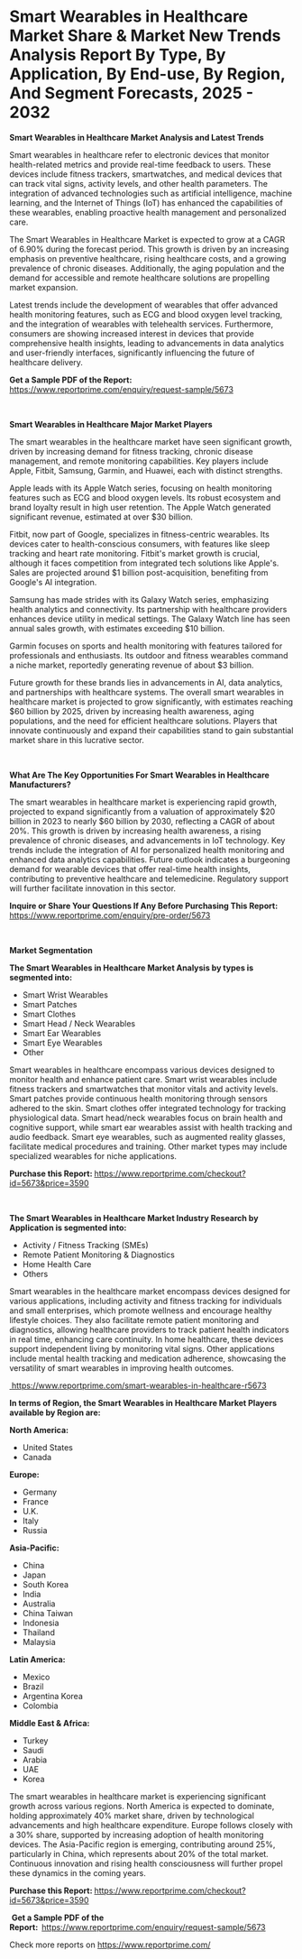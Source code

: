 <p><h1>Smart Wearables in Healthcare Market Share & Market New Trends Analysis Report By Type, By Application, By End-use, By Region, And Segment Forecasts, 2025 - 2032</h1></p><p><strong>Smart Wearables in Healthcare Market Analysis and Latest Trends</strong></p>
<p><p>Smart wearables in healthcare refer to electronic devices that monitor health-related metrics and provide real-time feedback to users. These devices include fitness trackers, smartwatches, and medical devices that can track vital signs, activity levels, and other health parameters. The integration of advanced technologies such as artificial intelligence, machine learning, and the Internet of Things (IoT) has enhanced the capabilities of these wearables, enabling proactive health management and personalized care.</p><p>The Smart Wearables in Healthcare Market is expected to grow at a CAGR of 6.90% during the forecast period. This growth is driven by an increasing emphasis on preventive healthcare, rising healthcare costs, and a growing prevalence of chronic diseases. Additionally, the aging population and the demand for accessible and remote healthcare solutions are propelling market expansion. </p><p>Latest trends include the development of wearables that offer advanced health monitoring features, such as ECG and blood oxygen level tracking, and the integration of wearables with telehealth services. Furthermore, consumers are showing increased interest in devices that provide comprehensive health insights, leading to advancements in data analytics and user-friendly interfaces, significantly influencing the future of healthcare delivery.</p></p>
<p><strong>Get a Sample PDF of the Report:&nbsp;</strong> <a href="https://www.reportprime.com/enquiry/request-sample/5673?utm_campaign=2625&utm_medium=2&utm_source=Github&utm_content=ia&utm_term=19032025&utm_id=smart-wearables-in-healthcare">https://www.reportprime.com/enquiry/request-sample/5673</a></p>
<p>&nbsp;</p>
<p><strong>Smart Wearables in Healthcare Major Market Players</strong></p>
<p><p>The smart wearables in the healthcare market have seen significant growth, driven by increasing demand for fitness tracking, chronic disease management, and remote monitoring capabilities. Key players include Apple, Fitbit, Samsung, Garmin, and Huawei, each with distinct strengths.</p><p>Apple leads with its Apple Watch series, focusing on health monitoring features such as ECG and blood oxygen levels. Its robust ecosystem and brand loyalty result in high user retention. The Apple Watch generated significant revenue, estimated at over $30 billion.</p><p>Fitbit, now part of Google, specializes in fitness-centric wearables. Its devices cater to health-conscious consumers, with features like sleep tracking and heart rate monitoring. Fitbit's market growth is crucial, although it faces competition from integrated tech solutions like Apple's. Sales are projected around $1 billion post-acquisition, benefiting from Google's AI integration.</p><p>Samsung has made strides with its Galaxy Watch series, emphasizing health analytics and connectivity. Its partnership with healthcare providers enhances device utility in medical settings. The Galaxy Watch line has seen annual sales growth, with estimates exceeding $10 billion.</p><p>Garmin focuses on sports and health monitoring with features tailored for professionals and enthusiasts. Its outdoor and fitness wearables command a niche market, reportedly generating revenue of about $3 billion.</p><p>Future growth for these brands lies in advancements in AI, data analytics, and partnerships with healthcare systems. The overall smart wearables in healthcare market is projected to grow significantly, with estimates reaching $60 billion by 2025, driven by increasing health awareness, aging populations, and the need for efficient healthcare solutions. Players that innovate continuously and expand their capabilities stand to gain substantial market share in this lucrative sector.</p></p>
<p>&nbsp;</p>
<p><strong>What Are The Key Opportunities For Smart Wearables in Healthcare Manufacturers?</strong></p>
<p><p>The smart wearables in healthcare market is experiencing rapid growth, projected to expand significantly from a valuation of approximately $20 billion in 2023 to nearly $60 billion by 2030, reflecting a CAGR of about 20%. This growth is driven by increasing health awareness, a rising prevalence of chronic diseases, and advancements in IoT technology. Key trends include the integration of AI for personalized health monitoring and enhanced data analytics capabilities. Future outlook indicates a burgeoning demand for wearable devices that offer real-time health insights, contributing to preventive healthcare and telemedicine. Regulatory support will further facilitate innovation in this sector.</p></p>
<p><strong>Inquire or Share Your Questions If Any Before Purchasing This Report:</strong> <a href="https://www.reportprime.com/enquiry/pre-order/5673?utm_campaign=2625&utm_medium=2&utm_source=Github&utm_content=ia&utm_term=19032025&utm_id=smart-wearables-in-healthcare">https://www.reportprime.com/enquiry/pre-order/5673</a></p>
<p>&nbsp;</p>
<p><strong>Market Segmentation</strong></p>
<p><strong>The Smart Wearables in Healthcare Market Analysis by types is segmented into:</strong></p>
<p><ul><li>Smart Wrist Wearables</li><li>Smart Patches</li><li>Smart Clothes</li><li>Smart Head / Neck Wearables</li><li>Smart Ear Wearables</li><li>Smart Eye Wearables</li><li>Other</li></ul></p>
<p><p>Smart wearables in healthcare encompass various devices designed to monitor health and enhance patient care. Smart wrist wearables include fitness trackers and smartwatches that monitor vitals and activity levels. Smart patches provide continuous health monitoring through sensors adhered to the skin. Smart clothes offer integrated technology for tracking physiological data. Smart head/neck wearables focus on brain health and cognitive support, while smart ear wearables assist with health tracking and audio feedback. Smart eye wearables, such as augmented reality glasses, facilitate medical procedures and training. Other market types may include specialized wearables for niche applications.</p></p>
<p><strong>Purchase this Report:&nbsp;</strong><a href="https://www.reportprime.com/checkout?id=5673&price=3590&utm_campaign=2625&utm_medium=2&utm_source=Github&utm_content=ia&utm_term=19032025&utm_id=smart-wearables-in-healthcare">https://www.reportprime.com/checkout?id=5673&price=3590</a></p>
<p>&nbsp;</p>
<p><strong>The Smart Wearables in Healthcare Market Industry Research by Application is segmented into:</strong></p>
<p><ul><li>Activity / Fitness Tracking (SMEs)</li><li>Remote Patient Monitoring & Diagnostics</li><li>Home Health Care</li><li>Others</li></ul></p>
<p><p>Smart wearables in the healthcare market encompass devices designed for various applications, including activity and fitness tracking for individuals and small enterprises, which promote wellness and encourage healthy lifestyle choices. They also facilitate remote patient monitoring and diagnostics, allowing healthcare providers to track patient health indicators in real time, enhancing care continuity. In home healthcare, these devices support independent living by monitoring vital signs. Other applications include mental health tracking and medication adherence, showcasing the versatility of smart wearables in improving health outcomes.</p></p>
<p><a href="https://www.reportprime.com/smart-wearables-in-healthcare-r5673?utm_campaign=2625&utm_medium=2&utm_source=Github&utm_content=ia&utm_term=19032025&utm_id=smart-wearables-in-healthcare">&nbsp;https://www.reportprime.com/smart-wearables-in-healthcare-r5673</a></p>
<p><strong>In terms of Region, the Smart Wearables in Healthcare Market Players available by Region are:</strong></p>
<p>
    <p> <strong> North America: </strong>
        <ul>
            <li>United States</li>
            <li>Canada</li>
        </ul>
        </p> 
    <p> <strong> Europe: </strong>
        <ul>
            <li>Germany</li>
            <li>France</li>
            <li>U.K.</li>
            <li>Italy</li>
            <li>Russia</li>
        </ul>
        </p> 
    <p> <strong> Asia-Pacific: </strong>
        <ul>
            <li>China</li>
            <li>Japan</li>
            <li>South Korea</li>
            <li>India</li>
            <li>Australia</li>
            <li>China Taiwan</li>
            <li>Indonesia</li>
            <li>Thailand</li>
            <li>Malaysia</li>
        </ul>
        </p> 
    <p> <strong> Latin America: </strong>
        <ul>
            <li>Mexico</li>
            <li>Brazil</li>
            <li>Argentina Korea</li>
            <li>Colombia</li>
        </ul>
        </p> 
    <p> <strong> Middle East & Africa: </strong>
        <ul>
            <li>Turkey</li>
            <li>Saudi</li>
            <li>Arabia</li>
            <li>UAE</li>
            <li>Korea</li>
        </ul>
    </p>
    </p>
<p><p>The smart wearables in healthcare market is experiencing significant growth across various regions. North America is expected to dominate, holding approximately 40% market share, driven by technological advancements and high healthcare expenditure. Europe follows closely with a 30% share, supported by increasing adoption of health monitoring devices. The Asia-Pacific region is emerging, contributing around 25%, particularly in China, which represents about 20% of the total market. Continuous innovation and rising health consciousness will further propel these dynamics in the coming years.</p></p>
<p><strong>Purchase this Report: </strong><a href="https://www.reportprime.com/checkout?id=5673&price=3590&utm_campaign=2625&utm_medium=2&utm_source=Github&utm_content=ia&utm_term=19032025&utm_id=smart-wearables-in-healthcare">https://www.reportprime.com/checkout?id=5673&price=3590</a></p>
<p>&nbsp;<strong>Get a Sample PDF of the Report:&nbsp;&nbsp;</strong><a href="https://www.reportprime.com/enquiry/request-sample/5673?utm_campaign=2625&utm_medium=2&utm_source=Github&utm_content=ia&utm_term=19032025&utm_id=smart-wearables-in-healthcare">https://www.reportprime.com/enquiry/request-sample/5673</a></p>
<p><strong></strong></p>
<p>Check more reports on <a href="https://www.reportprime.com/?utm_campaign=2625&utm_medium=2&utm_source=Github&utm_content=ia&utm_term=19032025&utm_id=smart-wearables-in-healthcare">https://www.reportprime.com/</a></p>